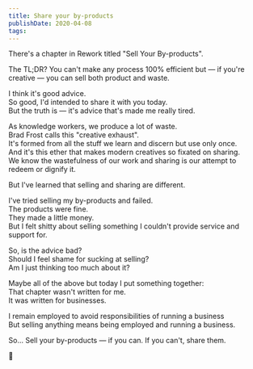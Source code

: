 ```yaml
---
title: Share your by-products
publishDate: 2020-04-08
tags:
---
```


There's a chapter in Rework titled "Sell Your By-products".

The TL;DR? You can't make any process 100% efficient but — if you're creative — you can sell both product and waste.

I think it's good advice.  
So good, I'd intended to share it with you today.  
But the truth is — it's advice that's made me really tired.

As knowledge workers, we produce a lot of waste.  
Brad Frost calls this "creative exhaust".  
It's formed from all the stuff we learn and discern but use only once.  
And it's this ether that makes modern creatives so fixated on sharing.  
We know the wastefulness of our work and sharing is our attempt to redeem or dignify it.

But I've learned that selling and sharing are different.

I've tried selling my by-products and failed.  
The products were fine.  
They made a little money.  
But I felt shitty about selling something I couldn't provide service and support for.

So, is the advice bad?  
Should I feel shame for sucking at selling?  
Am I just thinking too much about it?

Maybe all of the above but today I put something together:  
That chapter wasn't written for me.  
It was written for businesses.

I remain employed to avoid responsibilities of running a business  
But selling anything means being employed and running a business.

So...
Sell your by-products — if you can.
If you can't, share them.

🤲
